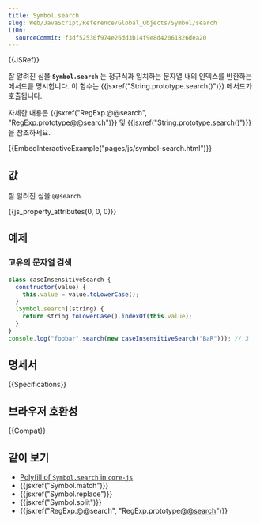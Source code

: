 ```yaml
---
title: Symbol.search
slug: Web/JavaScript/Reference/Global_Objects/Symbol/search
l10n:
  sourceCommit: f3df52530f974e26dd3b14f9e8d42061826dea20
---
```


{{JSRef}}

잘 알려진 심볼 **`Symbol.search`** 는 정규식과 일치하는 문자열 내의 인덱스를 반환하는 메서드를 명시합니다.
이 함수는 {{jsxref("String.prototype.search()")}} 메서드가 호출됩니다.

자세한 내용은 {{jsxref("RegExp.@@search", "RegExp.prototype[@@search]()")}} 및
{{jsxref("String.prototype.search()")}}을 참조하세요.

{{EmbedInteractiveExample("pages/js/symbol-search.html")}}

## 값

잘 알려진 심볼 `@@search`.

{{js_property_attributes(0, 0, 0)}}

## 예제

### 고유의 문자열 검색

```js
class caseInsensitiveSearch {
  constructor(value) {
    this.value = value.toLowerCase();
  }
  [Symbol.search](string) {
    return string.toLowerCase().indexOf(this.value);
  }
}
console.log("foobar".search(new caseInsensitiveSearch("BaR"))); // 3
```

## 명세서

{{Specifications}}

## 브라우저 호환성

{{Compat}}

## 같이 보기

- [Polyfill of `Symbol.search` in `core-js`](https://github.com/zloirock/core-js#ecmascript-symbol)
- {{jsxref("Symbol.match")}}
- {{jsxref("Symbol.replace")}}
- {{jsxref("Symbol.split")}}
- {{jsxref("RegExp.@@search", "RegExp.prototype[@@search]()")}}
